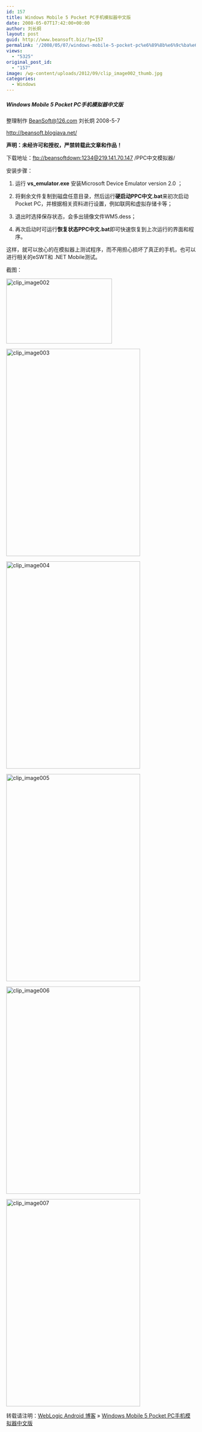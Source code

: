 ```yaml
---
id: 157
title: Windows Mobile 5 Pocket PC手机模拟器中文版
date: 2008-05-07T17:42:00+00:00
author: 刘长炯
layout: post
guid: http://www.beansoft.biz/?p=157
permalink: '/2008/05/07/windows-mobile-5-pocket-pc%e6%89%8b%e6%9c%ba%e6%a8%a1%e6%8b%9f%e5%99%a8%e4%b8%ad%e6%96%87%e7%89%88/'
views:
  - "5325"
original_post_id:
  - "157"
image: /wp-content/uploads/2012/09/clip_image002_thumb.jpg
categories:
  - Windows
---
```

##### Windows Mobile 5 Pocket PC手机模拟器中文版

整理制作 <BeanSoft@126.com> 刘长炯 2008-5-7 

<http://beansoft.blogjava.net/>

**声明：未经许可和授权，严禁转载此文章和作品！**

下载地址：<ftp://beansoftdown:1234@219.141.70.147> /PPC中文模拟器/ 

安装步骤： 

1. 运行 **vs_emulator.exe** 安装Microsoft Device Emulator version 2.0 ； 

2. 将剩余文件复制到磁盘任意目录，然后运行**硬启动****PPC****中文.bat**来初次启动Pocket PC，并根据相关资料进行设置，例如联网和虚拟存储卡等； 

3. 退出时选择保存状态，会多出镜像文件WM5.dess； 

4. 再次启动时可运行**恢复状态****PPC****中文.bat**即可快速恢复到上次运行的界面和程序。 

这样，就可以放心的在模拟器上测试程序，而不用担心损坏了真正的手机，也可以进行相关的eSWT和 .NET Mobile测试。 

截图： 

[<img border="0" alt="clip_image002" src="http://www.blogjava.net/images/blogjava_net/beansoft/WindowsLiveWriter/WindowsMobile5PocketPC_A7B4/clip_image002_thumb.jpg" width="281" height="173" />](http://www.blogjava.net/images/blogjava_net/beansoft/WindowsLiveWriter/WindowsMobile5PocketPC_A7B4/clip_image002_2.jpg)

[<img border="0" alt="clip_image003" src="http://www.blogjava.net/images/blogjava_net/beansoft/WindowsLiveWriter/WindowsMobile5PocketPC_A7B4/clip_image003_thumb.gif" width="356" height="552" />](http://www.blogjava.net/images/blogjava_net/beansoft/WindowsLiveWriter/WindowsMobile5PocketPC_A7B4/clip_image003_2.gif)

[<img border="0" alt="clip_image004" src="http://www.blogjava.net/images/blogjava_net/beansoft/WindowsLiveWriter/WindowsMobile5PocketPC_A7B4/clip_image004_thumb.gif" width="356" height="552" />](http://www.blogjava.net/images/blogjava_net/beansoft/WindowsLiveWriter/WindowsMobile5PocketPC_A7B4/clip_image004_2.gif)

[<img border="0" alt="clip_image005" src="http://www.blogjava.net/images/blogjava_net/beansoft/WindowsLiveWriter/WindowsMobile5PocketPC_A7B4/clip_image005_thumb.gif" width="356" height="552" />](http://www.blogjava.net/images/blogjava_net/beansoft/WindowsLiveWriter/WindowsMobile5PocketPC_A7B4/clip_image005_2.gif)

[<img border="0" alt="clip_image006" src="http://www.blogjava.net/images/blogjava_net/beansoft/WindowsLiveWriter/WindowsMobile5PocketPC_A7B4/clip_image006_thumb.gif" width="356" height="552" />](http://www.blogjava.net/images/blogjava_net/beansoft/WindowsLiveWriter/WindowsMobile5PocketPC_A7B4/clip_image006_2.gif)

[<img border="0" alt="clip_image007" src="http://www.blogjava.net/images/blogjava_net/beansoft/WindowsLiveWriter/WindowsMobile5PocketPC_A7B4/clip_image007_thumb.gif" width="356" height="552" />](http://www.blogjava.net/images/blogjava_net/beansoft/WindowsLiveWriter/WindowsMobile5PocketPC_A7B4/clip_image007_2.gif)

转载请注明：[WebLogic Android 博客](http://www.beansoft.biz) &raquo; [Windows Mobile 5 Pocket PC手机模拟器中文版](http://www.beansoft.biz/2008/05/07/windows-mobile-5-pocket-pc%e6%89%8b%e6%9c%ba%e6%a8%a1%e6%8b%9f%e5%99%a8%e4%b8%ad%e6%96%87%e7%89%88/)